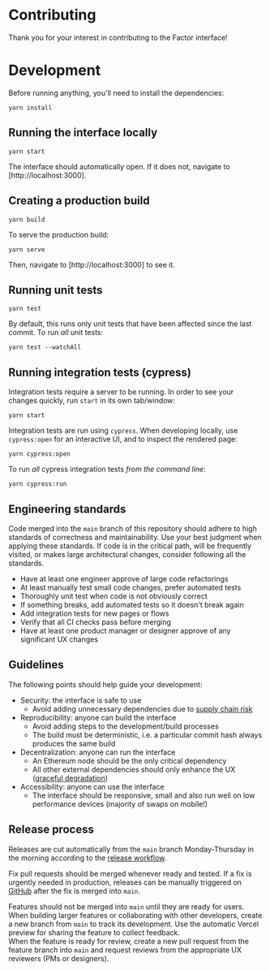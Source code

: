 # Contributing

Thank you for your interest in contributing to the Factor interface!

# Development

Before running anything, you'll need to install the dependencies:

```
yarn install
```

## Running the interface locally

```
yarn start
```

The interface should automatically open. If it does not, navigate to [http://localhost:3000].

## Creating a production build

```
yarn build
```

To serve the production build:

```
yarn serve
```

Then, navigate to [http://localhost:3000] to see it.

## Running unit tests

```
yarn test
```

By default, this runs only unit tests that have been affected since the last commit. To run _all_ unit tests:

```
yarn test --watchAll
```

## Running integration tests (cypress)

Integration tests require a server to be running. In order to see your changes quickly, run `start` in its own tab/window:

```
yarn start
```

Integration tests are run using `cypress`. When developing locally, use `cypress:open` for an interactive UI, and to inspect the rendered page:

```
yarn cypress:open
```

To run _all_ cypress integration tests _from the command line_:

```
yarn cypress:run
```

## Engineering standards

Code merged into the `main` branch of this repository should adhere to high standards of correctness and maintainability.
Use your best judgment when applying these standards. If code is in the critical path, will be frequently visited, or
makes large architectural changes, consider following all the standards.

- Have at least one engineer approve of large code refactorings
- At least manually test small code changes, prefer automated tests
- Thoroughly unit test when code is not obviously correct
- If something breaks, add automated tests so it doesn't break again
- Add integration tests for new pages or flows
- Verify that all CI checks pass before merging
- Have at least one product manager or designer approve of any significant UX changes

## Guidelines

The following points should help guide your development:

- Security: the interface is safe to use
  - Avoid adding unnecessary dependencies due to [supply chain risk](https://github.com/LavaMoat/lavamoat#further-reading-on-software-supplychain-security)
- Reproducibility: anyone can build the interface
  - Avoid adding steps to the development/build processes
  - The build must be deterministic, i.e. a particular commit hash always produces the same build
- Decentralization: anyone can run the interface
  - An Ethereum node should be the only critical dependency
  - All other external dependencies should only enhance the UX ([graceful degradation](https://developer.mozilla.org/en-US/docs/Glossary/Graceful_degradation))
- Accessibility: anyone can use the interface
  - The interface should be responsive, small and also run well on low performance devices (majority of swaps on mobile!)

## Release process

Releases are cut automatically from the `main` branch Monday-Thursday in the morning according to the [release workflow](./.github/workflows/release.yaml).

Fix pull requests should be merged whenever ready and tested.
If a fix is urgently needed in production, releases can be manually triggered on [GitHub](https://github.com/Uniswap/uniswap-interface/actions/workflows/release.yaml)
after the fix is merged into `main`.

Features should not be merged into `main` until they are ready for users.
When building larger features or collaborating with other developers, create a new branch from `main` to track its development.
Use the automatic Vercel preview for sharing the feature to collect feedback.  
When the feature is ready for review, create a new pull request from the feature branch into `main` and request reviews from
the appropriate UX reviewers (PMs or designers).
